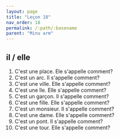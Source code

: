 ```yaml
---
layout: page
title: "Leçon 18"
nav_order: 18
permalink: /:path/:basename
parent: "Minu arm"
---
```


## il / elle  
1. C'est une place. Ele s'appelle comment?  
2. C'est un arc. Il s'appelle comment?  
3. C'est une ville. Elle s'appelle comment?  
4. C'est une île. Elle s'appelle comment?  
5. C'est un garçon. Il s'appelle comment?  
6. C'est une fille. Elle s'appelle comment?  
7. C'est un monsieur. Il s'appelle comment?  
8. C'est une dame. Elle s'appelle comment?  
9. C'est un pont. Il s'appelle comment?  
10. C'est une tour. Elle s'appelle comment?  
